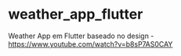 # weather_app_flutter
Weather App em Flutter baseado no design - https://www.youtube.com/watch?v=b8sP7AS0CAY
